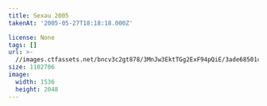 ```yaml
---
title: Sexau 2005
takenAt: '2005-05-27T18:18:18.000Z'

license: None
tags: []
url: >-
  //images.ctfassets.net/bncv3c2gt878/3MnJw3EktTGg2ExF94pQiE/3ade68501c0154b1cd686376dd0702ac/sexau-2005_4559693673_o
size: 1102706
image:
  width: 1536
  height: 2048
---
```

